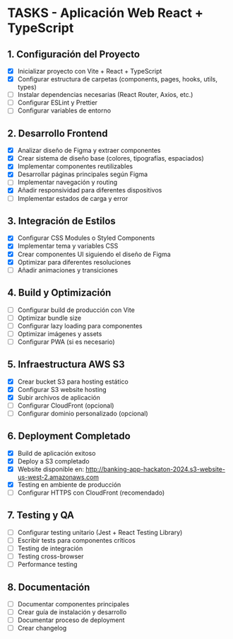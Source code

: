# TASKS - Aplicación Web React + TypeScript

## 1. Configuración del Proyecto
- [x] Inicializar proyecto con Vite + React + TypeScript
- [x] Configurar estructura de carpetas (components, pages, hooks, utils, types)
- [ ] Instalar dependencias necesarias (React Router, Axios, etc.)
- [ ] Configurar ESLint y Prettier
- [ ] Configurar variables de entorno

## 2. Desarrollo Frontend
- [x] Analizar diseño de Figma y extraer componentes
- [x] Crear sistema de diseño base (colores, tipografías, espaciados)
- [x] Implementar componentes reutilizables
- [x] Desarrollar páginas principales según Figma
- [ ] Implementar navegación y routing
- [x] Añadir responsividad para diferentes dispositivos
- [ ] Implementar estados de carga y error

## 3. Integración de Estilos
- [x] Configurar CSS Modules o Styled Components
- [x] Implementar tema y variables CSS
- [x] Crear componentes UI siguiendo el diseño de Figma
- [x] Optimizar para diferentes resoluciones
- [ ] Añadir animaciones y transiciones

## 4. Build y Optimización
- [ ] Configurar build de producción con Vite
- [ ] Optimizar bundle size
- [ ] Configurar lazy loading para componentes
- [ ] Optimizar imágenes y assets
- [ ] Configurar PWA (si es necesario)

## 5. Infraestructura AWS S3
- [x] Crear bucket S3 para hosting estático
- [x] Configurar S3 website hosting
- [x] Subir archivos de aplicación
- [ ] Configurar CloudFront (opcional)
- [ ] Configurar dominio personalizado (opcional)

## 6. Deployment Completado
- [x] Build de aplicación exitoso
- [x] Deploy a S3 completado
- [x] Website disponible en: http://banking-app-hackaton-2024.s3-website-us-west-2.amazonaws.com
- [x] Testing en ambiente de producción
- [ ] Configurar HTTPS con CloudFront (recomendado)

## 7. Testing y QA
- [ ] Configurar testing unitario (Jest + React Testing Library)
- [ ] Escribir tests para componentes críticos
- [ ] Testing de integración
- [ ] Testing cross-browser
- [ ] Performance testing

## 8. Documentación
- [ ] Documentar componentes principales
- [ ] Crear guía de instalación y desarrollo
- [ ] Documentar proceso de deployment
- [ ] Crear changelog